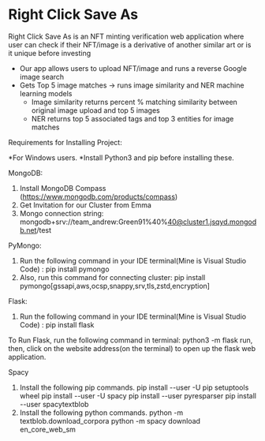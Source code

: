 # Right Click Save As

Right Click Save As is an NFT minting verification web application where user can check if their NFT/image is a derivative of another similar art or is it unique before investing

* Our app allows users to upload NFT/image and runs a reverse Google image search
* Gets Top 5 image matches -> runs image similarity and NER machine learning models
  - Image similarity returns percent % matching similarity between original image upload and top 5 images
  - NER returns top 5 associated tags and top 3 entities for image matches
  


﻿Requirements for Installing Project:


*For Windows users.
*Install Python3 and pip before installing these.

MongoDB:
1. Install MongoDB Compass (https://www.mongodb.com/products/compass)
2. Get Invitation for our Cluster from Emma
3. Mongo connection string: mongodb+srv://team_andrew:Green91%40%40@cluster1.jsqyd.mongodb.net/test

PyMongo:
1. Run the following command in your IDE terminal(Mine is Visual Studio Code) : pip install pymongo
2. Also, run this command for connecting cluster: pip install pymongo[gssapi,aws,ocsp,snappy,srv,tls,zstd,encryption]

Flask:
1. Run the following command in your IDE terminal(Mine is Visual Studio Code) : pip install flask


To Run Flask, run the following command in terminal: python3 -m flask run, then, click on the website address(on the terminal) to open up the flask web application.

Spacy

1. Install the following pip commands. 
  pip install --user -U pip setuptools wheel
  pip install --user -U spacy
  pip install --user pyresparser
  pip install --user spacytextblob
2. Install the following python commands. 
  python -m textblob.download_corpora
  python -m spacy download en_core_web_sm
